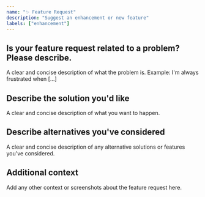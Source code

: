 ```yaml
---
name: "✨ Feature Request"
description: "Suggest an enhancement or new feature"
labels: ["enhancement"]
---
```


## Is your feature request related to a problem? Please describe.
A clear and concise description of what the problem is. Example: I'm always frustrated when [...]

## Describe the solution you'd like
A clear and concise description of what you want to happen.

## Describe alternatives you've considered
A clear and concise description of any alternative solutions or features you've considered.

## Additional context
Add any other context or screenshots about the feature request here.
